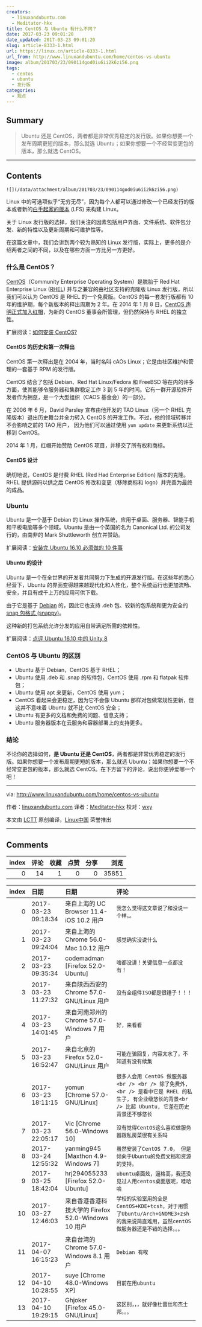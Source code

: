 ```yaml
---
creators:
  - linuxandubuntu.com
  - Meditator-hkx
title: CentOS 与 Ubuntu 有什么不同？
date: 2017-03-23 09:01:20
date_updated: 2017-03-23 09:01:20
slug: article-8333-1.html
url: https://linux.cn/article-8333-1.html
url_from: http://www.linuxandubuntu.com/home/centos-vs-ubuntu
image: album/201703/23/090114god0iu6ii2k6zi56.png
tags:
  - centos
  - ubuntu
  - 发行版
categories:
  - 观点
---
```


## Summary

> Ubuntu 还是 CentOS，两者都是非常优秀稳定的发行版。如果你想要一个发布周期更短的版本，那么就选 Ubuntu；如果你想要一个不经常变更包的版本，那么就选 CentOS。

***

<!-- more -->

## Contents

`![](/data/attachment/album/201703/23/090114god0iu6ii2k6zi56.png)`

Linux 中的可选项似乎“无穷无尽”，因为每个人都可以通过修改一个已经发行的版本或者新的[白手起家的版本](https://linux.cn/article-5865-1.html) (LFS) 来构建 Linux。

关于 Linux 发行版的选择，我们关注的因素包括用户界面、文件系统、软件包分发、新的特性以及更新周期和可维护性等。

在这篇文章中，我们会讲到两个较为熟知的 Linux 发行版，实际上，更多的是介绍两者之间的不同，以及在哪些方面一方比另一方更好。

### 什么是 CentOS？

[CentOS](https://linux.cn/article-3351-1.html)（Community Enterprise Operating System）是脱胎于 Red Hat Enterprise Linux ([RHEL](https://linux.cn/article-3349-1.html)) 并与之兼容的由社区支持的克隆版 Linux 发行版，所以我们可以认为 CentOS 是 RHEL 的一个免费版。CentOS 的每一套发行版都有 10 年的维护期，每个新版本的释出周期为 2 年。在 2014 年 1 月 8 日，[CentOS 声明正式加入红帽](https://linux.cn/article-2453-1.html)，为新的 CentOS 董事会所管理，但仍然保持与 RHEL 的独立性。

扩展阅读：[如何安装 CentOS?](https://linux.cn/article-8048-1.html)

#### CentOS 的历史和第一次释出

CentOS 第一次释出是在 2004 年，当时名叫 cAOs Linux；它是由社区维护和管理的一套基于 RPM 的发行版。

CentOS 结合了包括 Debian、Red Hat Linux/Fedora 和 FreeBSD 等在内的许多方面，使其能够令服务器和集群稳定工作 3 到 5 年的时间。它有一群开源软件开发者作为拥趸，是一个大型组织（CAOS 基金会）的一部分。

在 2006 年 6 月，David Parsley 宣布由他开发的 TAO Linux（另一个 RHEL 克隆版本）退出历史舞台并全力转入 CentOS 的开发工作。不过，他的领域转移并不会影响之前的 TAO 用户， 因为他们可以通过使用 `yum update` 来更新系统以迁移到 CentOS。

2014 年 1 月，红帽开始赞助 CentOS 项目，并移交了所有权和商标。

#### CentOS 设计

确切地说，CentOS 是付费 RHEL (Red Had Enterprise Edition) 版本的克隆。RHEL 提供源码以供之后 CentOS 修改和变更（移除商标和 logo）并完善为最终的成品。

### Ubuntu

Ubuntu 是一个基于 Debian 的 Linux 操作系统，应用于桌面、服务器、智能手机和平板电脑等多个领域。Ubuntu 是由一个英国的名为 Canonical Ltd. 的公司发行的，由南非的 Mark Shuttleworth 创立并赞助。

扩展阅读：[安装完 Ubuntu 16.10 必须做的 10 件事](http://www.linuxandubuntu.com/home/10-things-to-do-after-installing-ubuntu-16-04-xenial-xerus)

#### Ubuntu 的设计

Ubuntu 是一个在全世界的开发者共同努力下生成的开源发行版。在这些年的悉心经营下，Ubuntu 的界面变得越来越现代化和人性化，整个系统运行也更加流畅、安全，并且有成千上万的应用可供下载。

由于它是基于 [Debian](https://www.debian.org/) 的，因此它也支持 .deb 包、较新的包系统和更为安全的 [snap 包格式 (snappy)](https://en.wikipedia.org/wiki/Snappy_(package_manager))。

这种新的打包系统允许分发的应用自带满足所需的依赖性。

扩展阅读：[点评 Ubuntu 16.10 中的 Unity 8](http://www.linuxandubuntu.com/home/linuxandubuntu-review-of-unity-8-preview-in-ubuntu-1610)

### CentOS 与 Ubuntu 的区别

* Ubuntu 基于 Debian，CentOS 基于 RHEL；
* Ubuntu 使用 .deb 和 .snap 的软件包，CentOS 使用 .rpm 和 flatpak 软件包；
* Ubuntu 使用 apt 来更新，CentOS 使用 yum；
* CentOS 看起来会更稳定，因为它不会像 Ubuntu 那样对包做常规性更新，但这并不意味着 Ubuntu 就不比 CentOS 安全；
* Ubuntu 有更多的文档和免费的问题、信息支持；
* Ubuntu 服务器版本在云服务和容器部署上的支持更多。

### 结论

不论你的选择如何，**是 Ubuntu 还是 CentOS**，两者都是非常优秀稳定的发行版。如果你想要一个发布周期更短的版本，那么就选 Ubuntu；如果你想要一个不经常变更包的版本，那么就选 CentOS。在下方留下的评论，说出你更钟爱哪一个吧！

---

via: <http://www.linuxandubuntu.com/home/centos-vs-ubuntu>

作者：[linuxandubuntu.com](http://www.linuxandubuntu.com/home/centos-vs-ubuntu) 译者：[Meditator-hkx](http://www.kaixinhuang.com) 校对：[wxy](https://github.com/wxy)

本文由 [LCTT](https://github.com/LCTT/TranslateProject) 原创编译，[Linux中国](https://linux.cn/) 荣誉推出

***

## Comments


|   index |   评论 |   收藏 |   点赞 |   分享 |   浏览 |
|--------:|-------:|-------:|-------:|-------:|-------:|
|       0 |     14 |      1 |      0 |      0 |  35851 |

|   index | 日期                | 日期                                                | 评论                                                                                                                                                 |
|--------:|:--------------------|:----------------------------------------------------|:-----------------------------------------------------------------------------------------------------------------------------------------------------|
|       0 | 2017-03-23 09:18:34 | 来自上海的 UC Browser 11.4-iOS 10.2 用户            | `我怎么觉得这文章说了和没说一个样。。`                                                                                                               |
|       1 | 2017-03-23 09:24:04 | 来自上海的 Chrome 56.0-Mac 10.12 用户               | `感觉确实没说什么`                                                                                                                                   |
|       2 | 2017-03-23 09:35:34 | codemadman [Firefox 52.0-Ubuntu]                    | `啥都没讲！关键信息一点都没有！`                                                                                                                     |
|       3 | 2017-03-23 11:27:32 | 来自陕西西安的 Chrome 57.0-GNU/Linux 用户           | `没有全组件ISO都是很锤子！！！`                                                                                                                      |
|       4 | 2017-03-23 14:01:45 | 来自河南郑州的 Chrome 57.0-Windows 7 用户           | `好，来看看`                                                                                                                                         |
|       5 | 2017-03-23 16:52:47 | 来自北京的 Firefox 52.0-GNU/Linux 用户              | `可能在骗回复，内容太水了，不知道有没有续集`                                                                                                         |
|       6 | 2017-03-23 18:11:15 | yomun [Chrome 57.0-GNU/Linux]                       | `很多人会用 CentOS 做服务器<br /> <br /> 除了免费外,<br /> 是看中它是 RHEL 的私生子, 有企业级悠长的背景<br /> 比起 Ubuntu, 它差在历史背景还不够悠长` |
|       7 | 2017-03-23 22:05:17 | Vic [Chrome 56.0-Windows 10]                        | `没有觉得CentOS这么喜欢做服务器跟私房菜很有关系吗`                                                                                                   |
|       8 | 2017-03-24 12:55:32 | yanming945 [Maxthon 4.9-Windows 7]                  | `虽然安装了CentOS 7.0， 但是倾向于Ubuntu的免费文档和资源的支持。`                                                                                    |
|       9 | 2017-03-25 18:42:04 | hrj294055233 [Firefox 52.0-Ubuntu]                  | `ubuntu桌面炫，逼格高，我还没见过人用centos桌面版呢，哇哈哈`                                                                                         |
|      10 | 2017-03-27 12:46:03 | 来自香港香港科技大学的 Firefox 52.0-Windows 10 用户 | `学校的实验室用的全是CentOS+KDE+tcsh，对于用惯了Ubuntu/Arch+GNOME3+zsh的我来说简直难用，虽然centOS做服务器还是不错的选择。。。`                      |
|      11 | 2017-04-07 16:15:23 | 来自台湾的 Chrome 57.0-Windows 8.1 用户             | `Debian 有唉`                                                                                                                                        |
|      12 | 2017-04-10 10:28:55 | suye [Chrome 48.0-Windows XP]                       | `目前在用ubuntu`                                                                                                                                     |
|      13 | 2017-04-10 19:29:15 | Ghjoker [Firefox 45.0-GNU/Linux]                    | `这区别，，，就好像杜蕾丝和杰士邦。。。`                                                                                                             |
